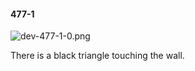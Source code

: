 #### 477-1
![dev-477-1-0.png](https://github.com/lil-lab/nlvr/raw/master/nlvr/dev/images/3/dev-477-1-0.png "dev-477-1-0.png")

There is a black triangle touching the wall.